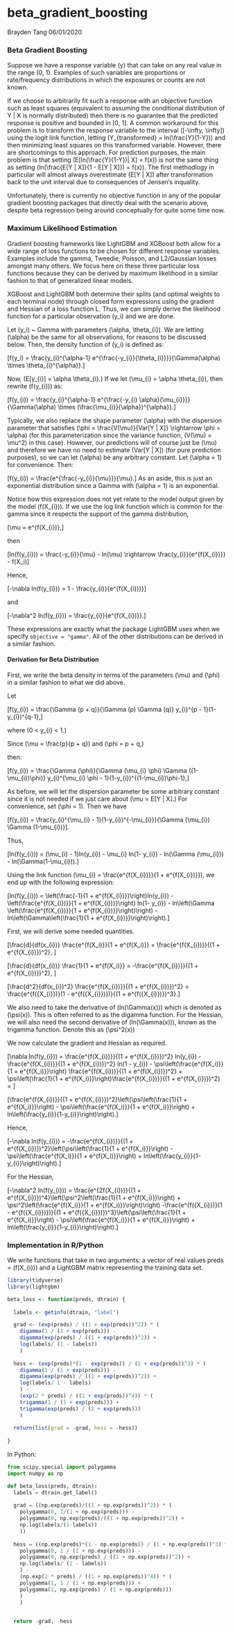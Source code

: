 beta\_gradient\_boosting
================
Brayden Tang
06/01/2020

### Beta Gradient Boosting

Suppose we have a response variable \(y\) that can take on any real
value in the range (0, 1). Examples of such variables are proportions or
rate/frequency distributions in which the exposures or counts are not
known.

If we choose to arbitrarily fit such a response with an objective
function such as least squares (equivalent to assuming the conditional
distribution of Y | X is normally distributed) then there is no
guarantee that the predicted response is positive and bounded in \[0,
1\]. A common workaround for this problem is to transform the response
variable to the interval \([-\infty, \infty]\) using the logit link
function, letting \(Y_{transformed} = ln(\frac{Y}{1-Y})\) and then
minimizing least squares on this transformed variable. However, there
are shortcomings to this approach. For prediction purposes, the main
problem is that setting \(E[ln(\frac{Y}{1-Y})| X] = f(x)\) is not the
same thing as setting \(ln(\frac{E[Y | X]}{1 - E[Y | X]}) = f(x)\). The
first methodlogy in particular will almost always overestimate
\(E[Y | X]\) after transformation back to the unit interval due to
consequences of Jensen’s inquality.

Unfortunately, there is currently no objective function in any of the
popular gradient boosting packages that directly deal with the scenario
above, despite beta regression being around conceptually for quite some
time now.

### Maximum Likelihood Estimation

Gradient boosting frameworks like LightGBM and XGBoost both allow for a
wide range of loss functions to be chosen for different response
variables. Examples include the gamma, Tweedie, Poisson, and L2/Gaussian
losses amongst many others. We focus here on these three particular loss
functions because they can be derived by maximum likelihood in a similar
fashion to that of generalized linear models.

XGBoost and LightGBM both determine their splits (and optimal weights to
each terminal node) through closed form expressions using the gradient
and Hessian of a loss function L. Thus, we can simply derive the
likelihood function for a particular observation \(y_i\) and we are
done.

Let \(y_i\) ~ Gamma with parameters \(\alpha, \theta_{i}\). We are
letting \(\alpha\) be the same for all observations, for reasons to be
discussed below. Then, the density function of \(y_i\) is defined
as:

\[f(y_i) = \frac{y_{i}^{\alpha-1} e^{\frac{-y_{i}}{\theta_{i}}}}{\Gamma(\alpha) \times \theta_{i}^{\alpha}}.\]

Now, \(E[y_{i}] = \alpha \theta_{i}.\) If we let
\(\mu_{i} = \alpha \theta_{i}\), then rewrite \(f(y_{i})\)
as:

\[f(y_{i}) = \frac{y_{i}^{\alpha-1} e^{\frac{-y_{i} \alpha}{\mu_{i}}}}{\Gamma(\alpha) \times (\frac{\mu_{i}}{\alpha})^{\alpha}}.\]

Typically, we also replace the shape parameter \(\alpha\) with the
dispersion parameter that satisfies
\(\phi = \frac{V(\mu)}{Var[Y | X]} \rightarrow \phi = \alpha\) (for this
parameterization since the variance function, \(V(\mu) = \mu^2\) in this
case). However, our predictions will of course just be \(\mu\) and
therefore we have no need to estimate \(Var[Y | X]\) (for pure
prediction purposes), so we can let \(\alpha\) be any arbitrary
constant. Let \(\alpha = 1\) for convenience. Then:

\[f(y_{i}) = \frac{e^{\frac{-y_{i}}{\mu}}}{\mu}.\] As an aside, this is
just an exponential distribution since a Gamma with \(\alpha = 1\) is an
exponential.

Notice how this expression does not yet relate to the model output given
by the model \(f(X_{i})\). If we use the log link function which is
common for the gamma since it respects the support of the gamma
distribution,

\[\mu = e^{f(X_{i})},\]

then

\[ln(f(y_{i})) = \frac{-y_{i}}{\mu} - ln(\mu) \rightarrow \frac{y_{i}}{e^{f(X_{i})}} - f(X_i)\]

Hence,

\[-\nabla ln(f(y_{i})) = 1 - \frac{y_{i}}{e^{f(X_{i})}}\]

and

\[-\nabla^2 ln(f(y_{i})) = \frac{y_{i}}{e^{f(X_{i})}}.\]

These expressions are exactly what the package LightGBM uses when we
specify `objective = "gamma"`. All of the other distributions can be
derived in a similar fashion.

#### Derivation for Beta Distribution

First, we write the beta density in terms of the parameters \(\mu\) and
\(\phi\) in a similar fashion to what we did
above.

Let

\[f(y_{i}) = \frac{\Gamma (p + q)}{\Gamma (p) \Gamma (q)} y_{i}^{p - 1}(1-y_{i})^{q-1},\]

where \(0 < y_{i} < 1.\)

Since \(\mu = \frac{p}{p + q}\) and
\(\phi = p + q,\)

then:

\[f(y_{i}) = \frac{\Gamma (\phi)}{\Gamma (\mu_{i} \phi) \Gamma ((1-\mu_{i})\phi)} y_{i}^{\mu_{i} \phi - 1}(1-y_{i})^{(1-\mu_{i})\phi-1},\]

As before, we will let the dispersion parameter be some arbitrary
constant since it is not needed if we just care about
\(\mu = E[Y | X].\) For convenience, set \(\phi = 1\). Then we
have

\[f(y_{i}) = \frac{y_{i}^{\mu_{i} - 1}(1-y_{i})^{-\mu_{i}}}{\Gamma (\mu_{i}) \Gamma (1-\mu_{i})}\].

Thus,

\[ln(f(y_{i})) = (\mu_{i} - 1)ln(y_{i}) - \mu_{i} ln(1- y_{i}) - ln(\Gamma (\mu_{i})) - ln(\Gamma(1-\mu_{i})).\]

Using the link function
\(\mu_{i} = \frac{e^{f(X_{i})}}{1 + e^{f(X_{i})}}\), we end up with the
following
expression:

\[ln(f(y_{i})) = \left(\frac{-1}{1 + e^{f(X_{i})}}\right)ln(y_{i}) - \left(\frac{e^{f(X_{i})}}{1 + e^{f(X_{i})}}\right) ln(1- y_{i}) - ln\left(\Gamma \left(\frac{e^{f(X_{i})}}{1 + e^{f(X_{i})}}\right)\right) - ln\left(\Gamma\left(\frac{1}{1 + e^{f(X_{i})}}\right)\right).\]

First, we will derive some needed
quantities.

\[\frac{d}{df(x_{i})} \frac{e^{f(X_i)}}{1 + e^{f(X_i)}} = \frac{e^{f(X_{i})}}{(1 + e^{f(X_{i})})^2}, \]

\[\frac{d}{df(x_{i})} \frac{1}{1 + e^{f(X_i)}} = -\frac{e^{f(X_{i})}}{(1 + e^{f(X_{i})})^2}, \]

\[\frac{d^2}{df(x_{i})^2} \frac{e^{f(X_{i})}}{(1 + e^{f(X_{i})})^2} = \frac{e^{f({X_{i}})}(1 - e^{f({X_{i}})})}{(1 + e^{f({X_{i}})})^3}.\]

We also need to take the derivative of \(ln(\Gamma(x))\) which is
denoted as \(\psi(x)\). This is often referred to as the digamma
function. For the Hessian, we will also need the second derivative of
\(ln(\Gamma(x))\), known as the trigamma function. Denote this as
\(\psi^2(x)\)

We now calculate the gradient and Hessian as
required.

\[\nabla ln(f(y_{i})) = \frac{e^{f(X_{i})}}{(1 + e^{f(X_{i})})^2} ln(y_{i}) -  \frac{e^{f(X_{i})}}{(1 + e^{f(X_{i})})^2} ln(1 - y_{i}) - \psi\left(\frac{e^{f(X_i)}}{1 + e^{f(X_i)}}\right) \frac{e^{f(X_{i})}}{(1 + e^{f(X_{i})})^2} + \psi\left(\frac{1}{1 + e^{f(X_i)}}\right)\frac{e^{f(X_{i})}}{(1 + e^{f(X_{i})})^2} =  \]

\[\frac{e^{f(X_{i})}}{(1 + e^{f(X_{i})})^2}\left(\psi\left(\frac{1}{1 + e^{f(X_i)}}\right) - \psi\left(\frac{e^{f(X_i)}}{1 + e^{f(X_i)}}\right) + ln\left(\frac{y_{i}}{1-y_{i}}\right)\right).\]

Hence,

\[-\nabla ln(f(y_{i})) = -\frac{e^{f(X_{i})}}{(1 + e^{f(X_{i})})^2}\left(\psi\left(\frac{1}{1 + e^{f(X_i)}}\right) - \psi\left(\frac{e^{f(X_i)}}{1 + e^{f(X_i)}}\right) + ln\left(\frac{y_{i}}{1-y_{i}}\right)\right).\]

For the
Hessian,

\[-\nabla^2 ln(f(y_{i})) = \frac{e^{2f(X_{i})}}{(1 + e^{f(X_{i})})^4}\left(\psi^2\left(\frac{1}{1 + e^{f(X_i)}}\right) + \psi^2\left(\frac{e^{f(X_i)}}{1 + e^{f(X_i)}}\right)\right) -\frac{e^{f({X_{i}})}(1 - e^{f({X_{i}})})}{(1 + e^{f({X_{i}})})^3}\left(\psi\left(\frac{1}{1 + e^{f(X_i)}}\right) - \psi\left(\frac{e^{f(X_i)}}{1 + e^{f(X_i)}}\right) + ln\left(\frac{y_{i}}{1-y_{i}}\right)\right).\]

### Implementation in R/Python

We write functions that take in two arguments: a vector of real values
preds = \(f(X_{i})\) and a LightGBM matrix representing the training
data set.

``` r
library(tidyverse)
library(lightgbm)

beta_loss <- function(preds, dtrain) {
  
  labels <- getinfo(dtrain, "label")

  grad <- (exp(preds) / ((1 + exp(preds))^2)) * (
    digamma(1 / (1 + exp(preds))) - 
    digamma(exp(preds) / ((1 + exp(preds))^2)) + 
    log(labels/ (1 - labels))
    )
  
  hess <- (exp(preds)*(1 - exp(preds)) / (1 + exp(preds))^3) * (
    digamma(1 / (1 + exp(preds))) -
    digamma(exp(preds) / ((1 + exp(preds))^2)) + 
    log(labels/ 1 - labels)
    ) -
    (exp(2 * preds) / ((1 + exp(preds))^4)) * (
    trigamma(1 / (1 + exp(preds))) + 
    trigamma(exp(preds) / (1 + exp(preds)))
    )
  
  return(list(grad = -grad, hess = -hess))
  
}
```

In Python:

``` python
from scipy.special import polygamma 
import numpy as np

def beta_loss(preds, dtrain):
  labels = dtrain.get_label()
  
  grad = ((np.exp(preds)/((1 + np.exp(preds))^2)) * (
    polygamma(0, 1/(1 + np.exp(preds))) - 
    polygamma(0, np.exp(preds)/((1 + np.exp(preds))^2)) + 
    np.log(labels/(1-labels))
    ))      
  
  hess = ((np.exp(preds)*(1 - np.exp(preds)) / (1 + np.exp(preds))^3) * (
    polygamma(0, 1 / (1 + np.exp(preds))) -
    polygamma(0, np.exp(preds) / ((1 + np.exp(preds))^2)) + 
    np.log(labels/ (1 - labels))
    ) -
    (np.exp(2 * preds) / ((1 + np.exp(preds))^4)) * (
    polygamma(1, 1 / (1 + np.exp(preds))) + 
    polygamma(1, np.exp(preds) / (1 + np.exp(preds)))
    )
    )

  
  return -grad, -hess
```
